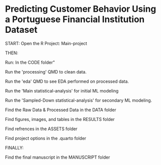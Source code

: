 # Predicting Customer Behavior Using a Portuguese Financial Institution Dataset

START: Open the R Project: Main-project

THEN:

Run: In the CODE folder"

Run the 'processing' QMD to clean data. 

Run the 'eda' QMD to see EDA performed on processed data.

Run the 'Main statistical-analysis' for initial ML modeling

Run the 'Sampled-Down statistical-analysis' for secondary ML modeling.

Find the Raw Data & Processed Data in the DATA folder

Find figures, images, and tables in the RESULTS folder

Find refrences in the ASSETS folder

Find project options in the .quarto folder


FINALLY:

Find the final manuscript in the MANUSCRIPT folder






